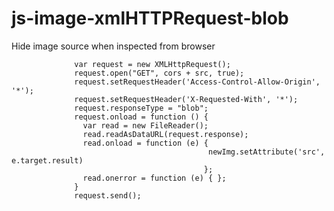 # js-image-xmlHTTPRequest-blob
Hide image source when inspected from browser

`              var request = new XMLHttpRequest();`<br>
`              request.open("GET", cors + src, true);`<br>
`              request.setRequestHeader('Access-Control-Allow-Origin', '*');`<br>
`              request.setRequestHeader('X-Requested-With', '*');`<br>
`              request.responseType = "blob";`<br>
`              request.onload = function () {`<br>
`                var read = new FileReader();`<br>
`                read.readAsDataURL(request.response);`<br>
`                read.onload = function (e) {`<br>
`                                            newImg.setAttribute('src', e.target.result)`<br>
`                                           };`<br>
`                read.onerror = function (e) { };`<br>
`              }`<br>
`              request.send();`<br>

